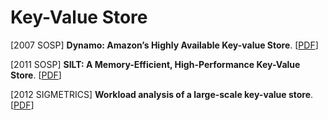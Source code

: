 # Key-Value Store

[2007 SOSP] **Dynamo: Amazon’s Highly Available Key-value Store**. [[PDF](https://pages.cs.wisc.edu/~shivaram/cs744-readings/dynamo.pdf)]

[2011 SOSP] **SILT: A Memory-Efficient, High-Performance Key-Value Store**. [[PDF](https://www.pdl.cmu.edu/PDL-FTP/Storage/sosp11_silt.pdf)]

[2012 SIGMETRICS] **Workload analysis of a large-scale key-value store**. [[PDF](https://www.researchgate.net/profile/Eitan-Frachtenberg/publication/254461663_Workload_analysis_of_a_large-scale_key-value_store/links/5489e9720cf214269f1abf06/Workload-analysis-of-a-large-scale-key-value-store.pdf)]